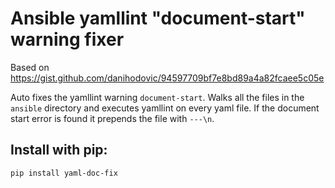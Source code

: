 # Ansible yamllint "document-start" warning fixer

Based on https://gist.github.com/danihodovic/94597709bf7e8bd89a4a82fcaee5c05e

Auto fixes the yamllint warning `document-start`. Walks all the files in the `ansible` directory and executes yamllint on every yaml file. If the document start error is found it prepends the file with `---\n`.

## Install with pip:
```
pip install yaml-doc-fix
```